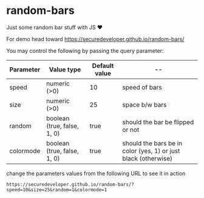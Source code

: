 # random-bars
Just some random bar stuff with JS ♥️

For demo head toward https://securedeveloper.github.io/random-bars/

You may control the following by passing the query parameter:

| Parameter | Value type | Default value | -- |
| --|--|--|--|
| speed | numeric (>0) | 10 | speed of bars |
| size | numeric (>0) | 25 | space b/w bars |
| random | boolean (true, false, 1, 0) | true| should the bar be flipped or not |
| colormode | boolean (true, false, 1, 0) | true | should the bars be in color (yes, 1) or just black (otherwise) |

change the parameters values from the following URL to see it in action

`https://securedeveloper.github.io/random-bars/?speed=10&size=25&random=1&colormode=1`
